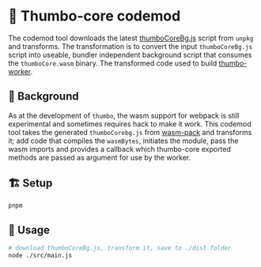 # 🎲 Thumbo-core codemod

The codemod tool downloads the latest [thumboCoreBg.js](https://unpkg.com/thumbo-core@1.0.8/pkg/thumbo_core_bg.js) script from `unpkg`
and transforms. The transformation is to convert the input `thumboCoreBg.js` script into useable, bundler independent background script
that consumes the `thumboCore.wasm` binary.
The transformed code used to build [thumbo-worker](../thumbo-worker).

## 📜 Background

As at the development of `thumbo`, the wasm support for webpack is still experimental and sometimes requires hack to make it work.
This codemod tool takes the generated `thumboCorebg.js` from [wasm-pack](https://rustwasm.github.io/wasm-pack/) and transforms it; add code that compiles the `wasmBytes`, initiates the module, pass the wasm imports
and provides a callback which thumbo-core exported methods are passed as argument for use by the worker.

## 🏗 Setup

```bash
pnpm
```

## 🔧 Usage

```bash
# download thumboCoreBg.js, transform it, save to ./dist folder
node ./src/main.js
```
